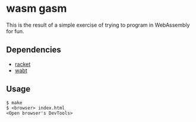 # wasm gasm

This is the result of a simple exercise of trying to program in WebAssembly for fun.

## Dependencies

- [racket](https://racket-lang.org/)
- [wabt](https://github.com/WebAssembly/wabt)

## Usage

```console
$ make
$ <browser> index.html
<Open browser's DevTools>
```
